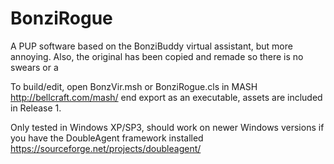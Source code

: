 # BonziRogue
A PUP software based on the BonziBuddy virtual assistant, but more annoying.
Also, the original has been copied and remade so there is no swears or a

To build/edit, open BonzVir.msh or BonziRogue.cls in MASH http://bellcraft.com/mash/ end export as an executable, assets are included in Release 1.

Only tested in Windows XP/SP3, should work on newer Windows versions if you have the DoubleAgent framework installed https://sourceforge.net/projects/doubleagent/
